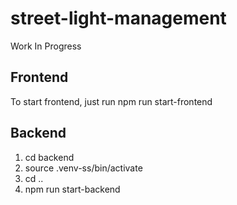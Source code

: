 # street-light-management
Work In Progress

## Frontend 

To start frontend, just run npm run start-frontend

## Backend

1. cd backend
2. source .venv-ss/bin/activate
3. cd ..
4. npm run start-backend